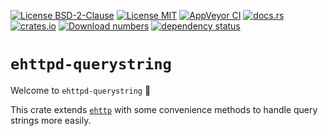 [![License BSD-2-Clause](https://img.shields.io/badge/License-BSD--2--Clause-blue.svg)](https://opensource.org/licenses/BSD-2-Clause)
[![License MIT](https://img.shields.io/badge/License-MIT-blue.svg)](https://opensource.org/licenses/MIT)
[![AppVeyor CI](https://ci.appveyor.com/api/projects/status/github/KizzyCode/ehttpd-querystring-rust?svg=true)](https://ci.appveyor.com/project/KizzyCode/ehttpd-querystring-rust)
[![docs.rs](https://docs.rs/ehttpd-querystring/badge.svg)](https://docs.rs/ehttpd-querystring)
[![crates.io](https://img.shields.io/crates/v/ehttpd-querystring.svg)](https://crates.io/crates/ehttpd-querystring)
[![Download numbers](https://img.shields.io/crates/d/ehttpd-querystring.svg)](https://crates.io/crates/ehttpd-querystring)
[![dependency status](https://deps.rs/crate/ehttpd-querystring/latest/status.svg)](https://deps.rs/crate/ehttpd-querystring)


# `ehttpd-querystring`
Welcome to `ehttpd-querystring` 🎉

This crate extends [`ehttp`](https://crates.io/crates/ehttpd) with some convenience methods to handle query strings more
easily.
